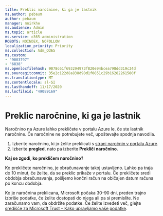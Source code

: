 ```yaml
---
title: Preklic naročnine, ki ga je lastnik
ms.author: pebaum
author: pebaum
manager: mnirkhe
ms.audience: Admin
ms.topic: article
ms.service: o365-administration
ROBOTS: NOINDEX, NOFOLLOW
localization_priority: Priority
ms.collection: Adm_O365
ms.custom:
- "9003797"
- "6838"
ms.openlocfilehash: 9078c61f693294973f820e94bcea798dd319c34d
ms.sourcegitcommit: 35e2c122d8a838d98d1f0851c29b16282261580f
ms.translationtype: MT
ms.contentlocale: sl-SI
ms.lasthandoff: 11/17/2020
ms.locfileid: "49089169"
---
```

# <a name="cancellation-of-a-subscription-by-owner"></a>Preklic naročnine, ki ga je lastnik

Naročnino na Azure lahko prekličete v portalu Azure le, če ste lastnik naročnine. Če naročnine ne potrebujete več, upoštevajte spodnja navodila.

1. Izberite naročnino, ki jo želite preklicati s [strani naročnin v portalu Azure](https://ms.portal.azure.com/#blade/Microsoft_Azure_Billing/SubscriptionsBlade).
2. Izberite **pregled**, nato pa izberite **Prekliči naročnino**.

**Kaj se zgodi, ko prekličem naročnino?**

Ko prekličete naročnino, je obračunavanje takoj ustavljeno. Lahko pa traja do 10 minut, če želite, da se preklic prikaže v portalu. Če prekličete sredi obdobja obračunavanja, pošljemo končni račun na običajen datum računa po koncu obdobja.

Ko je naročnina preklicana, Microsoft počaka 30-90 dni, preden trajno izbriše podatke, če želite dostopati do njega ali pa si premislite. Ne zaračunamo vam, da obdržite podatke. Če želite izvedeti več, glejte [središče za Microsoft Trust – Kako upravljamo vaše podatke](https://www.microsoft.com/trust-center/privacy/data-management#leave).



